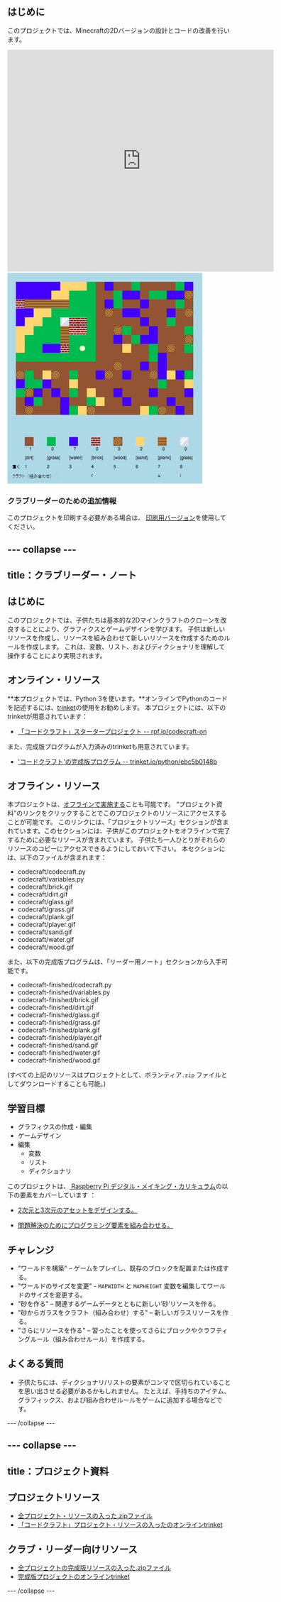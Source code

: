 ## はじめに

このプロジェクトでは、Minecraftの2Dバージョンの設計とコードの改善を行います。

<div class="trinket">
  <iframe src="https://trinket.io/embed/python/ebc5b0148b?outputOnly=true&start=result" width="600" height="500" frameborder="0" marginwidth="0" marginheight="0" allowfullscreen>
  </iframe>
  <img src="images/craft-finished.png">
</div>

### クラブリーダーのための追加情報

このプロジェクトを印刷する必要がある場合は、 [印刷用バージョン](https://projects.raspberrypi.org/en/projects/codecraft/print)を使用してください。

## \--- collapse \---

## title：クラブリーダー・ノート

## はじめに

このプロジェクトでは、子供たちは基本的な2Dマインクラフトのクローンを改良することにより、グラフィクスとゲームデザインを学びます。 子供は新しいリソースを作成し、リソースを組み合わせて新しいリソースを作成するためのルールを作成します。 これは、変数、リスト、およびディクショナリを理解して操作することにより実現されます。

## オンライン・リソース

**本プロジェクトでは、Python 3を使います。**オンラインでPythonのコードを記述するには、[trinket](https://trinket.io/)の使用をお勧めします。 本プロジェクトには、以下のtrinketが用意されています：

+ [「コードクラフト」スタータープロジェクト -- rpf.io/codecraft-on](http://rpf.io/codecraft-on)

また、完成版プログラムが入力済みのtrinketも用意されています。

+ ['コードクラフト'の完成版プログラム -- trinket.io/python/ebc5b0148b](https://trinket.io/python/ebc5b0148b)

## オフライン・リソース

本プロジェクトは、[オフラインで実施する](https://www.codeclubprojects.org/en-GB/resources/python-working-offline/)ことも可能です。 “プロジェクト資料”のリンクをクリックすることでこのプロジェクトのリソースにアクセスすることが可能です。 このリンクには、「プロジェクトリソース」セクションが含まれています。このセクションには、子供がこのプロジェクトをオフラインで完了するために必要なリソースが含まれています。 子供たち一人ひとりがそれらのリソースのコピーにアクセスできるようにしておいて下さい。 本セクションには、以下のファイルが含まれます：

+ codecraft/codecraft.py
+ codecraft/variables.py
+ codecraft/brick.gif
+ codecraft/dirt.gif
+ codecraft/glass.gif
+ codecraft/grass.gif
+ codecraft/plank.gif
+ codecraft/player.gif
+ codecraft/sand.gif
+ codecraft/water.gif
+ codecraft/wood.gif

また、以下の完成版プログラムは、「リーダー用ノート」セクションから入手可能です。

+ codecraft-finished/codecraft.py
+ codecraft-finished/variables.py
+ codecraft-finished/brick.gif
+ codecraft-finished/dirt.gif
+ codecraft-finished/glass.gif
+ codecraft-finished/grass.gif
+ codecraft-finished/plank.gif
+ codecraft-finished/player.gif
+ codecraft-finished/sand.gif
+ codecraft-finished/water.gif
+ codecraft-finished/wood.gif

(すべての上記のリソースはプロジェクトとして、ボランティア`.zip` ファイルとしてダウンロードすることも可能。)

## 学習目標

+ グラフィクスの作成・編集
+ ゲームデザイン
+ 編集 
    + 変数
    + リスト
    + ディクショナリ

このプロジェクトは、[ Raspberry Pi デジタル・メイキング・カリキュラム](http://rpf.io/curriculum)の以下の要素をカバーしています ：

+ [2次元と3次元のアセットをデザインする。](https://www.raspberrypi.org/curriculum/design/creator)

+ [問題解決のためにプログラミング要素を組み合わせる。](https://www.raspberrypi.org/curriculum/programming/builder)

## チャレンジ

+ "ワールドを構築" – ゲームをプレイし、既存のブロックを配置または作成する。
+ "ワールドのサイズを変更" - `MAPWIDTH` と `MAPHEIGHT` 変数を編集してワールドのサイズを変更する。
+ "砂を作る" – 関連するゲームデータとともに新しい‘砂’リソースを作る。
+ "砂からガラスをクラフト（組み合わせ）する" – 新しいガラスリソースを作る。
+ ”さらにリソースを作る" – 習ったことを使ってさらにブロックやクラフティングルール（組み合わせルール）を作成する。

## よくある質問

+ 子供たちには、ディクショナリ/リストの要素がコンマで区切られていることを思い出させる必要があるかもしれません。 たとえば、手持ちのアイテム、グラフィックス、および組み合わせルールをゲームに追加する場合などです。

\--- /collapse \---

## \--- collapse \---

## title：プロジェクト資料

## プロジェクトリソース

+ [全プロジェクト・リソースの入った.zipファイル](http://rpf.io/p/en/codecraft-go)
+ [「コードクラフト」プロジェクト・リソースの入ったのオンラインtrinket](http://rpf.io/codecraft-on)

## クラブ・リーダー向けリソース

+ [全プロジェクトの完成版リソースの入った.zipファイル](http://rpf.io/p/en/codecraft-get)
+ [完成版プロジェクトのオンラインtrinket](https://trinket.io/python/ebc5b0148b)

\--- /collapse \---